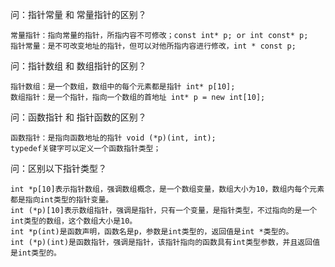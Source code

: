 问：指针常量 和 常量指针的区别？
```
常量指针：指向常量的指针，所指内容不可修改；const int* p; or int const* p;
指针常量：是不可改变地址的指针，但可以对他所指内容进行修改，int * const p;
```
问：指针数组 和 数组指针的区别？
```
指针数组：是一个数组，数组中的每个元素都是指针 int* p[10];
数组指针：是一个指针，指向一个数组的首地址 int* p = new int[10];
```
问：函数指针 和 指针函数的区别？
```指针函数：是返回指针类型的函数 void *func(){ return pointer;}
函数指针：是指向函数地址的指针 void (*p)(int, int);
typedef关键字可以定义一个函数指针类型；
```
问：区别以下指针类型？
```
int *p[10]表示指针数组，强调数组概念，是一个数组变量，数组大小为10，数组内每个元素都是指向int类型的指针变量。
int (*p)[10]表示数组指针，强调是指针，只有一个变量，是指针类型，不过指向的是一个int类型的数组，这个数组大小是10。
int *p(int)是函数声明，函数名是p，参数是int类型的，返回值是int *类型的。
int (*p)(int)是函数指针，强调是指针，该指针指向的函数具有int类型参数，并且返回值是int类型的。
```